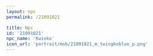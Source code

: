 ```yaml
---
layout: npc
permalink: /21091021

title: Npc
id: '21091021'
npc_name: 'Kwinko'
icon_url: 'portrait/mob/21091021_m_twingkoblue_p.png'
---
```

